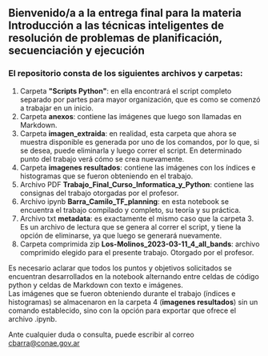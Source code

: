 ## Bienvenido/a a la entrega final para la materia **Introducción a las técnicas inteligentes de resolución de problemas de planificación, secuenciación y ejecución**

### El repositorio consta de los siguientes archivos y carpetas:
1. Carpeta **"Scripts Python"**: en ella encontrará el script completo separado por partes para mayor organización, que es como se comenzó a trabajar en un inicio.
2. Carpeta **anexos**: contiene las imágenes que luego son llamadas en Markdown.
3. Carpeta **imagen_extraida**: en realidad, esta carpeta que ahora se muestra disponible es generada por uno de los comandos, por lo que, si se desea, puede eliminarla y luego correr el script. En determinado punto del trabajo verá cómo se crea nuevamente.
4. Carpeta **imagenes resultados**: contiene las imágenes con los índices e histogramas que se fueron obteniendo en el trabajo.
5. Archivo PDF **Trabajo_Final_Curso_Informatica_y_Python**: contiene las consignas del trabajo otorgadas por el profesor.
6. Archivo ipynb **Barra_Camilo_TF_planning**: en esta notebook se encuentra el trabajo compilado y completo, su teoría y su práctica.
7. Archivo txt **metadata**: es exactamente el mismo caso que la carpeta 3. Es un archivo de lectura que se genera al correr el script, y tiene la opción de eliminarse, ya que luego se generará nuevamente.
8. Carpeta comprimida zip **Los-Molinos_2023-03-11_4_all_bands**: archivo comprimido elegido para el presente trabajo. Otorgado por el profesor.

Es necesario aclarar que todos los puntos y objetivos solicitados se encuentran desarrollados en la notebook alternando entre celdas de código python y celdas de Markdown con texto e imágenes.  
Las imágenes que se fueron obteniendo durante el trabajo (índices e histogramas) se almacenaron en la carpeta 4 (**imagenes resultados**) sin un comando establecido, sino con la opción para exportar que ofrece el archivo .ipynb.

Ante cualquier duda o consulta, puede escribir al correo cbarra@conae.gov.ar
